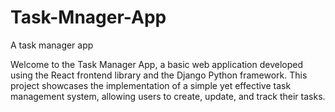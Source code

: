 # Task-Mnager-App
A task manager app

Welcome to the Task Manager App, a basic web application developed using the React frontend library and the Django Python framework. This project showcases the implementation of a simple yet effective task management system, allowing users to create, update, and track their tasks.

